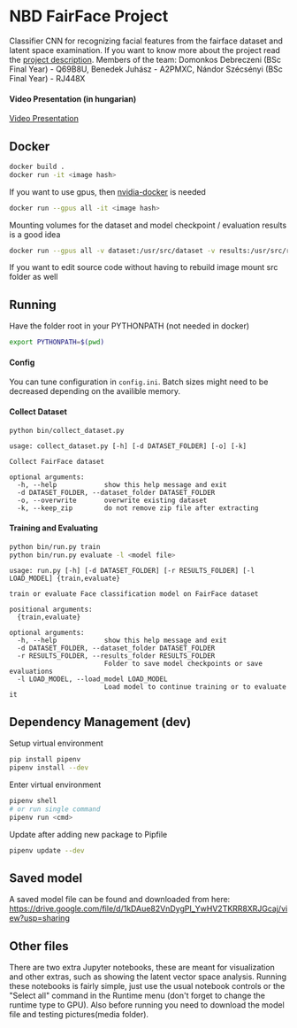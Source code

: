 # NBD FairFace Project

Classifier CNN for recognizing facial features from the fairface dataset and latent space examination.
If you want to know more about the project read the [project description](project_description.md).
Members of the team: Domonkos Debreczeni (BSc Final Year) - Q69B8U, Benedek Juhász - A2PMXC, Nándor Szécsényi (BSc Final Year) - RJ448X

#### Video Presentation (in hungarian)
[Video Presentation](https://www.youtube.com/watch?v=75rTun1YNEw)


## Docker
```bash
docker build .
docker run -it <image hash>
```
If you want to use gpus, then [nvidia-docker](https://github.com/NVIDIA/nvidia-docker) is needed
```bash
docker run --gpus all -it <image hash>
```
Mounting volumes for the dataset and model checkpoint / evaluation results is a good idea
```bash
docker run --gpus all -v dataset:/usr/src/dataset -v results:/usr/src/results <image hash>
```
If you want to edit source code without having to rebuild image mount src folder as well

## Running
Have the folder root in your PYTHONPATH (not needed in docker)
```bash
export PYTHONPATH=$(pwd)
```


#### Config
You can tune configuration in `config.ini`.
Batch sizes might need to be decreased depending on the availible memory.

#### Collect Dataset
```bash
python bin/collect_dataset.py
```
```
usage: collect_dataset.py [-h] [-d DATASET_FOLDER] [-o] [-k]

Collect FairFace dataset

optional arguments:
  -h, --help            show this help message and exit
  -d DATASET_FOLDER, --dataset_folder DATASET_FOLDER
  -o, --overwrite       overwrite existing dataset
  -k, --keep_zip        do not remove zip file after extracting
```

#### Training and Evaluating
```bash
python bin/run.py train
python bin/run.py evaluate -l <model file>
```
```
usage: run.py [-h] [-d DATASET_FOLDER] [-r RESULTS_FOLDER] [-l LOAD_MODEL] {train,evaluate}

train or evaluate Face classification model on FairFace dataset

positional arguments:
  {train,evaluate}

optional arguments:
  -h, --help            show this help message and exit
  -d DATASET_FOLDER, --dataset_folder DATASET_FOLDER
  -r RESULTS_FOLDER, --results_folder RESULTS_FOLDER
                        Folder to save model checkpoints or save evaluations
  -l LOAD_MODEL, --load_model LOAD_MODEL
                        Load model to continue training or to evaluate it
```

## Dependency Management (dev)
Setup virtual environment
```bash
pip install pipenv
pipenv install --dev
```
Enter virtual environment
```bash
pipenv shell
# or run single command
pipenv run <cmd>
```
Update after adding new package to Pipfile
```bash
pipenv update --dev
```
## Saved model
A saved model file can be found and downloaded from here: https://drive.google.com/file/d/1kDAue82VnDygPI_YwHV2TKRR8XRJGcaj/view?usp=sharing
## Other files
There are two extra Jupyter notebooks, these are meant for visualization and other extras, such as showing the latent vector space analysis. Running these notebooks is fairly simple, just use the usual notebook controls or the "Select all" command in the Runtime menu (don't forget to change the runtime type to GPU). Also before running you need to download the model file and testing pictures(media folder).
